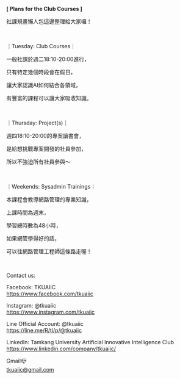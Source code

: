 **[ Plans for the Club Courses ]**

社課規畫懶人包這邊整理給大家囉！

&nbsp;

｜Tuesday: Club Courses｜

一般社課於週二18:10-20:00進行，

只有特定幾個時段會在假日，

讓大家認識AI如何結合各領域，

有豐富的課程可以讓大家吸收知識。

&nbsp;

｜Thursday: Project(s)｜

週四18:10-20:00的專案讀書會，

是給想挑戰專案開發的社員參加，

所以不強迫所有社員參與～

&nbsp;

｜Weekends: Sysadmin Trainings｜

本課程會教導網路管理的專業知識，

上課時間為週末，

學習總時數為48小時，

如果網管學得好的話，

可以往網路管理工程師這條路走喔！

&nbsp;

Contact us:

Facebook: TKUAIIC <br />https://www.facebook.com/tkuaiic

Instagram: @tkuaiic <br />https://www.instagram.com/tkuaiic

Line Official Account: @tkuaiic <br />https://line.me/R/ti/p/@tkuaiic

LinkedIn: Tamkang University Artificial Innovative Intelligence Club <br />https://www.linkedin.com/company/tkuaiic/

Gmail📪 <br />tkuaiic@gmail.com
